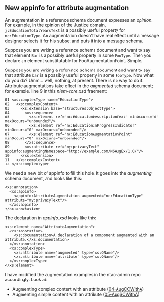 ## New appinfo for attribute augmentation

An augmentation in a reference schema document expresses an *opinion.*  For example, in the opinion of the Justice domain, `j:EducationTotalYearsText` is a possibly useful property for `nc:EducationType`.  An augmentation doesn't have real effect until a message designer selects it for his subset and puts it into a message schema.

Suppose you are writing a reference schema document and want to say that element `Bar` is a possibly useful property in some `FooType`.  Then you declare an element substitutable for FooAugmentationPoint. Simple.

Suppose you are writing a reference schema document and want to say that attribute `bar` is a possibly useful property in some `FooType`.  Now what do you do?  Umm… well, nothing, at present.  There is no way to do it.  Attribute augmentations take effect in the *augmented* schema document; for example, line 9 in this *niem-core.xsd* fragment:

```
01 <xs:complexType name="EducationType">
02   <xs:complexContent>
03     <xs:extension base="structures:ObjectType">
04       <xs:sequence>
05         <xs:element ref="nc:EducationDescriptionText" minOccurs="0" maxOccurs="unbounded"/>
06         <xs:element ref="nc:EducationInProgressIndicator" minOccurs="0" maxOccurs="unbounded"/>
07         <xs:element ref="nc:EducationAugmentationPoint" minOccurs="0" maxOccurs="unbounded"/>
08       </xs:sequence>
09       <xs:attribute ref="my:privacyText" appinfo:augmentingNamespace="http://example.com/N6AugEx/1.0/"/>
10     </xs:extension>
11   </xs:complexContent>
12 </xs:complexType>
```

We need a new bit of appinfo to fill this hole.  It goes into the *augmenting* schema document, and looks like this:

```
<xs:annotation>
  <xs:appinfo>
    <appinfo:AttributeAugmentation augmented="nc:EducationType" attribute="my:privacyText"/>
  </xs:appinfo>
</xs:annotation>
```

The declaration in *appinfo.xsd* looks like this:

```
<xs:element name="AttributeAugmentation">
  <xs:annotation>
    <xs:documentation>A declaration of a component augmented with an attribute.</xs:documentation>
  </xs:annotation>
  <xs:complexType>
    <xs:attribute name="augmented" type="xs:QName"/>
    <xs:attribute name="attribute" type="xs:QName"/>
  </xs:complexType>
</xs:element>
```

I have modified the augmentation examples in the ntac-admin repo accordingly.  Look at:

* Augmenting complex content with an attribute ([04-AugCCWithA](https://github.com/niemopen/ntac-admin/tree/main/examples/src/Augmentation/04-AugCCWithA))
* Augmenting simple content with an attribute ([05-AugSCWithA](https://github.com/niemopen/ntac-admin/tree/main/examples/src/Augmentation/05-AugSCWithA))